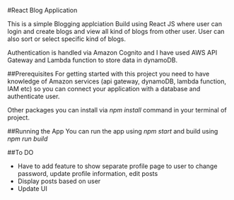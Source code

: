 #React Blog Application

This is a simple Blogging applciation Build using React JS where user can login and create blogs and view all kind of blogs from other user. User can also sort or select specific kind of blogs. 

Authentication is handled via Amazon Cognito and I have used AWS API Gateway and Lambda function to store data in dynamoDB.

##Prerequisites
For getting started with this project you need to have knowledge of Amazon services (api gateway, dynamoDB, lambda function, IAM etc) so you can connect your application with a database and authenticate user.

Other packages you can install via *npm install* command in your terminal of project.

##Running the App
You can run the app using
*npm start*
and build using
*npm run build*

##To DO
- Have to add feature to show separate profile page to user to change password, update profile information, edit posts
- Display posts based on user
- Update UI
